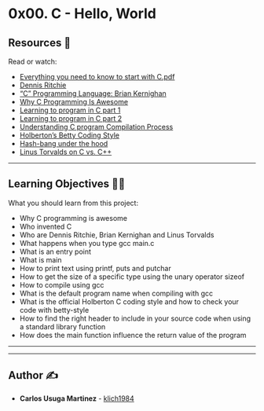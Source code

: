 # 0x00. C - Hello, World

## Resources :eyes:
Read or watch:
* [Everything you need to know to start with C.pdf](https://intranet.hbtn.io/rltoken/d6TBbj0HA4EvnmpqvEz68Q)
* [Dennis Ritchie](https://intranet.hbtn.io/rltoken/vY9KI1Ai38BUuydEfadtaA)
* [“C” Programming Language: Brian Kernighan](https://intranet.hbtn.io/rltoken/f5nVwIVoNRrnddbX-5h5rw)
* [Why C Programming Is Awesome](https://intranet.hbtn.io/rltoken/J7yAaPGVuPoJI4iP1DuIPw)
* [Learning to program in C part 1](https://intranet.hbtn.io/rltoken/AicyjqLinWdA9qxKsXBKjg)
* [Learning to program in C part 2](https://intranet.hbtn.io/rltoken/1qtDStnOrOjrVseFa3jngA)
* [Understanding C program Compilation Process](https://intranet.hbtn.io/rltoken/qM-SOqtf8ZnGxVtVWchAfg)
* [Holberton’s Betty Coding Style](https://intranet.hbtn.io/rltoken/8c-wkUvvmuA_d5s4ktmnEw)
* [Hash-bang under the hood](https://intranet.hbtn.io/rltoken/7oODGrfLgAJJzoCbfBap3Q)
* [Linus Torvalds on C vs. C++](https://intranet.hbtn.io/rltoken/8rYFkn82I0QlSygvC0u2Jw)

---
## Learning Objectives :technologist:
What you should learn from this project:

* Why C programming is awesome
* Who invented C
* Who are Dennis Ritchie, Brian Kernighan and Linus Torvalds
* What happens when you type gcc main.c
* What is an entry point
* What is main
* How to print text using printf, puts and putchar
* How to get the size of a specific type using the unary operator sizeof
* How to compile using gcc
* What is the default program name when compiling with gcc
* What is the official Holberton C coding style and how to check your code with betty-style
* How to find the right header to include in your source code when using a standard library function
* How does the main function influence the return value of the program

---
---

## Author :writing_hand:
* **Carlos Usuga Martinez** - [klich1984](https://github.com/klich1984)
